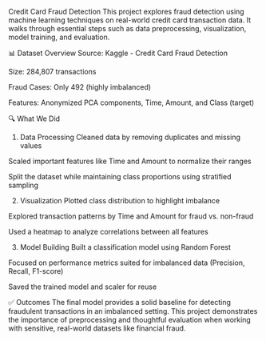 Credit Card Fraud Detection
This project explores fraud detection using machine learning techniques on real-world credit card transaction data. It walks through essential steps such as data preprocessing, visualization, model training, and evaluation.

📊 Dataset Overview
Source: Kaggle - Credit Card Fraud Detection

Size: 284,807 transactions

Fraud Cases: Only 492 (highly imbalanced)

Features: Anonymized PCA components, Time, Amount, and Class (target)

🔍 What We Did
1. Data Processing
Cleaned data by removing duplicates and missing values

Scaled important features like Time and Amount to normalize their ranges

Split the dataset while maintaining class proportions using stratified sampling

2. Visualization
Plotted class distribution to highlight imbalance

Explored transaction patterns by Time and Amount for fraud vs. non-fraud

Used a heatmap to analyze correlations between all features

3. Model Building
Built a classification model using Random Forest

Focused on performance metrics suited for imbalanced data (Precision, Recall, F1-score)

Saved the trained model and scaler for reuse

✅ Outcomes
The final model provides a solid baseline for detecting fraudulent transactions in an imbalanced setting. This project demonstrates the importance of preprocessing and thoughtful evaluation when working with sensitive, real-world datasets like financial fraud.

